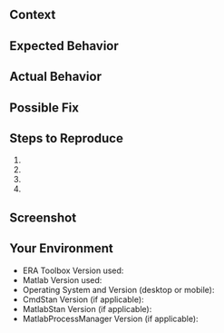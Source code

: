 <!--- This template is for reporting bugs -->
<!--- Provide a general summary of the issue in the Title above -->

## Context
<!--- Provide a more detailed introduction to the issue itself, and why you consider it to be a bug -->
<!--- e.g., How has this bug affected you? What were you trying to accomplish? -->

## Expected Behavior
<!--- Tell me what should happen -->

## Actual Behavior
<!--- Tell me what happens instead -->

## Possible Fix
<!--- Not obligatory, but suggest a fix or reason for the bug -->

## Steps to Reproduce 
<!--- Provide unambiguous set of steps to -->
<!--- reproduce this bug include code to reproduce, if relevant -->
1.
2.
3.
4.

## Screenshot
<!--- If it is helpful to include a screenshot, do so here -->

## Your Environment
<!--- Include as many relevant details about the environment you experienced the bug in -->
* ERA Toolbox Version used:
* Matlab Version used:
* Operating System and Version (desktop or mobile):
* CmdStan Version (if applicable):
* MatlabStan Version (if applicable):
* MatlabProcessManager Version (if applicable):
